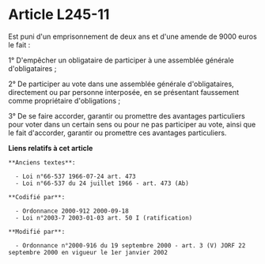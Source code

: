 # Article L245-11

Est puni d'un emprisonnement de deux ans et d'une amende de 9000 euros le fait :

1° D'empêcher un obligataire de participer à une assemblée générale d'obligataires ;

2° De participer au vote dans une assemblée générale d'obligataires, directement ou par personne interposée, en se présentant
faussement comme propriétaire d'obligations ;

3° De se faire accorder, garantir ou promettre des avantages particuliers pour voter dans un certain sens ou pour ne pas
participer au vote, ainsi que le fait d'accorder, garantir ou promettre ces avantages particuliers.

**Liens relatifs à cet article**

	**Anciens textes**:

	  - Loi n°66-537 1966-07-24 art. 473
	  - Loi n°66-537 du 24 juillet 1966 - art. 473 (Ab)

	**Codifié par**:

	  - Ordonnance 2000-912 2000-09-18
	  - Loi n°2003-7 2003-01-03 art. 50 I (ratification)

	**Modifié par**:

	  - Ordonnance n°2000-916 du 19 septembre 2000 - art. 3 (V) JORF 22 septembre 2000 en vigueur le 1er janvier 2002
